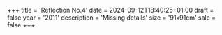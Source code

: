 +++
title = 'Reflection No.4'
date = 2024-09-12T18:40:25+01:00
draft = false
year = '2011'
description = 'Missing details'
size = '91x91cm'
sale = false
+++
